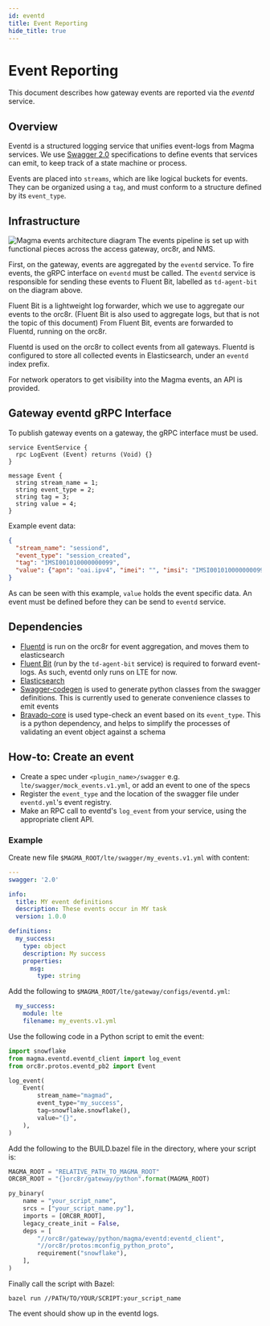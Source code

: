 ```yaml
---
id: eventd
title: Event Reporting
hide_title: true
---
```


# Event Reporting

This document describes how gateway events are reported via the *eventd* service.

## Overview

Eventd is a structured logging service that unifies event-logs from Magma services.
We use [Swagger 2.0](https://swagger.io/specification/) specifications to define events that services can emit, to keep track of a state machine or process.

Events are placed into `streams`, which are like logical buckets for events. They can be organized using a `tag`, and must conform to a structure defined by its `event_type`.

## Infrastructure

![Magma events architecture diagram](assets/lte/events_architecture.png?raw=true "Magma Events Architecture")
The events pipeline is set up with functional pieces across the access gateway, orc8r, and NMS.

First, on the gateway, events are aggregated by the `eventd` service.
To fire events, the gRPC interface on `eventd` must be called.
The `eventd` service is responsible for sending these events to Fluent Bit,
labelled as `td-agent-bit` on the diagram above.

Fluent Bit is a lightweight log forwarder, which we use to aggregate our events
to the orc8r.
(Fluent Bit is also used to aggregate logs, but that is not the topic of this document)
From Fluent Bit, events are forwarded to Fluentd, running on the orc8r.

Fluentd is used on the orc8r to collect events from all gateways.
Fluentd is configured to store all collected events in Elasticsearch,
under an `eventd` index prefix.

For network operators to get visibility into the Magma events, an API is provided.

## Gateway eventd gRPC Interface

To publish gateway events on a gateway, the gRPC interface must be used.

```grpc
service EventService {
  rpc LogEvent (Event) returns (Void) {}
}

message Event {
  string stream_name = 1;
  string event_type = 2;
  string tag = 3;
  string value = 4;
}
```

Example event data:

```json
{
  "stream_name": "sessiond",
  "event_type": "session_created",
  "tag": "IMSI001010000000099",
  "value": {"apn": "oai.ipv4", "imei": "", "imsi": "IMSI001010000000099", "ip_addr": "192.168.128.96", "mac_addr": "", "msisdn": "", "pdp_start_time": 1598803879, "session_id": "IMSI001010000000099-736956", "spgw_ip": "10.0.2.1"
}
```

As can be seen with this example, `value` holds the event specific data.
An event must be defined before they can be send to `eventd` service.

## Dependencies

- [Fluentd](https://www.fluentd.org/) is run on the orc8r for event aggregation, and moves them to elasticsearch
- [Fluent Bit](https://fluentbit.io/) (run by the `td-agent-bit` service) is required to forward event-logs. As such, eventd only runs on LTE for now.
- [Elasticsearch](https://www.elastic.co/elastic-stack)
- [Swagger-codegen](https://github.com/swagger-api/swagger-codegen) is used to generate python classes from the swagger definitions. This is currently used to generate convenience classes to emit events
- [Bravado-core](https://github.com/Yelp/bravado-core) is used type-check an event based on its `event_type`. This is a python dependency, and helps to simplify the processes of validating an event object against a schema

## How-to: Create an event

- Create a spec under `<plugin_name>/swagger` e.g. `lte/swagger/mock_events.v1.yml`, or add an event to one of the specs
- Register the `event_type` and the location of the swagger file under `eventd.yml`'s event registry.
- Make an RPC call to eventd's `log_event` from your service, using the appropriate client API.

### Example

Create new file `$MAGMA_ROOT/lte/swagger/my_events.v1.yml` with content:

```yml
---
swagger: '2.0'

info:
  title: MY event definitions
  description: These events occur in MY task
  version: 1.0.0

definitions:
  my_success:
    type: object
    description: My success
    properties:
      msg:
        type: string
```

Add the following to `$MAGMA_ROOT/lte/gateway/configs/eventd.yml`:

```yml
  my_success:
    module: lte
    filename: my_events.v1.yml
```

Use the following code in a Python script to emit the event:

```python
import snowflake
from magma.eventd.eventd_client import log_event
from orc8r.protos.eventd_pb2 import Event

log_event(
    Event(
        stream_name="magmad",
        event_type="my_success",
        tag=snowflake.snowflake(),
        value="{}",
    ),
)
```

Add the following to the BUILD.bazel file in the directory, where your script is:

```python
MAGMA_ROOT = "RELATIVE_PATH_TO_MAGMA_ROOT"
ORC8R_ROOT = "{}orc8r/gateway/python".format(MAGMA_ROOT)

py_binary(
    name = "your_script_name",
    srcs = ["your_script_name.py"],
    imports = [ORC8R_ROOT],
    legacy_create_init = False,
    deps = [
        "//orc8r/gateway/python/magma/eventd:eventd_client",
        "//orc8r/protos:mconfig_python_proto",
        requirement("snowflake"),
    ],
)
```

Finally call the script with Bazel:

`bazel run //PATH/TO/YOUR/SCRIPT:your_script_name`

The event should show up in the eventd logs.

